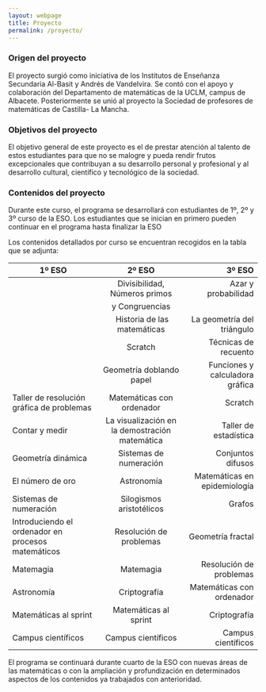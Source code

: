 ```yaml
---
layout: webpage
title: Proyecto
permalink: /proyecto/
---
```


### Origen del proyecto

El proyecto surgió como iniciativa de los Institutos de Enseñanza Secundaria Al-Basit y Andrés de Vandelvira. Se contó con el apoyo y colaboración del Departamento de matemáticas de la UCLM, campus de Albacete. Posteriormente se unió al proyecto la Sociedad de profesores de matemáticas de Castilla- La Mancha.


### Objetivos del proyecto

El objetivo general de este proyecto es el de prestar atención al talento de estos estudiantes para que no se malogre y pueda rendir frutos excepcionales que contribuyan a su desarrollo personal y profesional y al desarrollo cultural, científico y tecnológico de la sociedad. 


### Contenidos del proyecto

Durante este curso, el programa se desarrollará con estudiantes de 1º, 2º y 3º curso de la ESO. Los estudiantes que se inician en primero pueden continuar en el programa hasta finalizar la ESO

Los contenidos detallados por curso se encuentran recogidos en la tabla que se adjunta:

| 1º ESO | 2º ESO  | 3º ESO |
| ------ | :------:| ------:|
|        | Divisibilidad, Números primos | Azar y probabilidad |
|        | y Congruencias | |
|        | Historia de las matemáticas | La geometría del triángulo |
|        | Scratch | Técnicas de recuento |
|        | Geometría doblando papel | Funciones y calculadora gráfica |
| Taller de resolución gráfica de problemas | Matemáticas con ordenador | Scratch |
| Contar y medir | La visualización en la demostración matemática | Taller de estadística |
| Geometría dinámica | Sistemas de numeración | Conjuntos difusos |
| El número de oro | Astronomía | Matemáticas en epidemiología |
| Sistemas de numeración | Silogismos aristotélicos | Grafos |
| Introduciendo el ordenador en procesos matemáticos | Resolución de problemas | Geometría fractal |
| Matemagia | Matemagia | Resolución de problemas |
| Astronomía | Criptografía | Matemáticas con ordenador |
| Matemáticas al sprint | Matemáticas al sprint | Criptografía |
| Campus científicos |  Campus científicos | Campus científicos |

El programa se continuará durante cuarto de la ESO con nuevas áreas de las matemáticas o con la ampliación y profundización en determinados aspectos de los contenidos ya trabajados con anterioridad.

